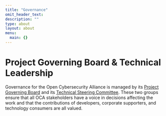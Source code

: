 ```yaml
---
title: "Governance"
omit_header_text: 
description: ""
type: about
layout: about
menu:
  main: {}
---
```


# Project Governing Board & Technical Leadership

Governance for the Open Cybersecurity Alliance is managed by its [Project Governing Board](#pgb) and
its [Technical Steering Committee](#tsc). These two groups ensure that all OCA
stakeholders have a voice in decisions affecting the work and that the
contributions of developers, corporate supporters, and technology
consumers are all valued.

